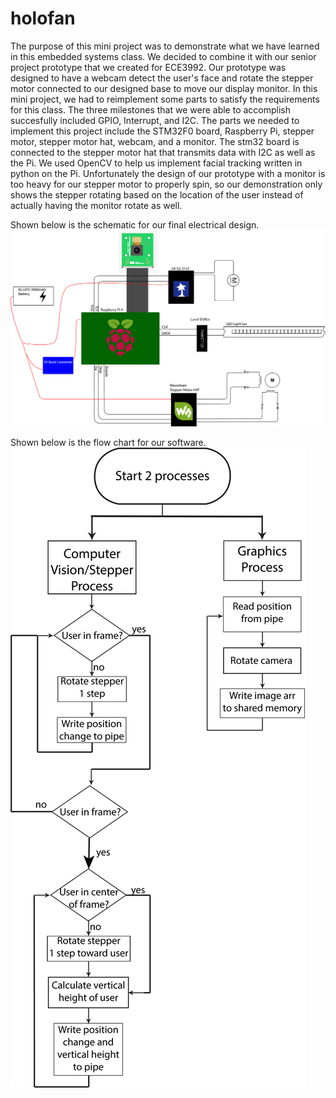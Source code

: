# holofan

The purpose of this mini project was to demonstrate what we have learned in this embedded systems class. We decided to combine it with our senior project prototype that we created for ECE3992. Our prototype was designed to have a webcam detect the user's face and rotate the stepper motor connected to our designed base to move our display monitor. In this mini project, we had to reimplement some parts to satisfy the requirements for this class. The three milestones that we were able to accomplish  succesfully included GPIO, Interrupt, and I2C. The parts we needed to implement this project include the STM32F0 board, Raspberry Pi, stepper motor, stepper motor hat, webcam, and a monitor. The stm32 board is connected to the stepper motor hat that transmits data with I2C as well as the Pi. We used OpenCV to help us implement facial tracking written in python on the Pi. Unfortunately the design of our prototype with a monitor is too heavy for our stepper motor to properly spin, so our demonstration only shows the stepper rotating based on the location of the user instead of actually having the monitor rotate as well. 

Shown below is the schematic for our final electrical design.
![alt text](https://raw.githubusercontent.com/low2by/holofan/main/figs/diagram_battery.png)

Shown below is the flow chart for our software.
![alt text](https://raw.githubusercontent.com/low2by/holofan/main/figs/simple_flow.png)
